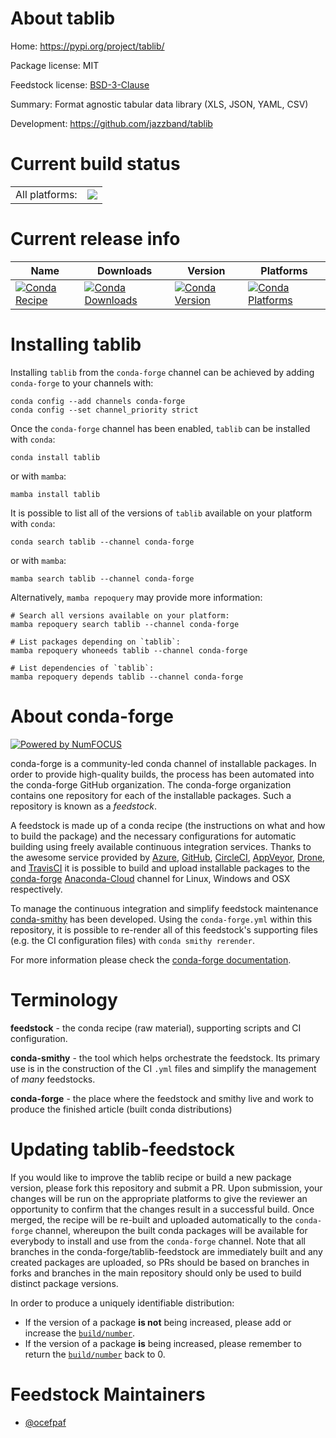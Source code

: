 About tablib
============

Home: https://pypi.org/project/tablib/

Package license: MIT

Feedstock license: [BSD-3-Clause](https://github.com/conda-forge/tablib-feedstock/blob/main/LICENSE.txt)

Summary: Format agnostic tabular data library (XLS, JSON, YAML, CSV)

Development: https://github.com/jazzband/tablib

Current build status
====================


<table><tr><td>All platforms:</td>
    <td>
      <a href="https://dev.azure.com/conda-forge/feedstock-builds/_build/latest?definitionId=4374&branchName=main">
        <img src="https://dev.azure.com/conda-forge/feedstock-builds/_apis/build/status/tablib-feedstock?branchName=main">
      </a>
    </td>
  </tr>
</table>

Current release info
====================

| Name | Downloads | Version | Platforms |
| --- | --- | --- | --- |
| [![Conda Recipe](https://img.shields.io/badge/recipe-tablib-green.svg)](https://anaconda.org/conda-forge/tablib) | [![Conda Downloads](https://img.shields.io/conda/dn/conda-forge/tablib.svg)](https://anaconda.org/conda-forge/tablib) | [![Conda Version](https://img.shields.io/conda/vn/conda-forge/tablib.svg)](https://anaconda.org/conda-forge/tablib) | [![Conda Platforms](https://img.shields.io/conda/pn/conda-forge/tablib.svg)](https://anaconda.org/conda-forge/tablib) |

Installing tablib
=================

Installing `tablib` from the `conda-forge` channel can be achieved by adding `conda-forge` to your channels with:

```
conda config --add channels conda-forge
conda config --set channel_priority strict
```

Once the `conda-forge` channel has been enabled, `tablib` can be installed with `conda`:

```
conda install tablib
```

or with `mamba`:

```
mamba install tablib
```

It is possible to list all of the versions of `tablib` available on your platform with `conda`:

```
conda search tablib --channel conda-forge
```

or with `mamba`:

```
mamba search tablib --channel conda-forge
```

Alternatively, `mamba repoquery` may provide more information:

```
# Search all versions available on your platform:
mamba repoquery search tablib --channel conda-forge

# List packages depending on `tablib`:
mamba repoquery whoneeds tablib --channel conda-forge

# List dependencies of `tablib`:
mamba repoquery depends tablib --channel conda-forge
```


About conda-forge
=================

[![Powered by
NumFOCUS](https://img.shields.io/badge/powered%20by-NumFOCUS-orange.svg?style=flat&colorA=E1523D&colorB=007D8A)](https://numfocus.org)

conda-forge is a community-led conda channel of installable packages.
In order to provide high-quality builds, the process has been automated into the
conda-forge GitHub organization. The conda-forge organization contains one repository
for each of the installable packages. Such a repository is known as a *feedstock*.

A feedstock is made up of a conda recipe (the instructions on what and how to build
the package) and the necessary configurations for automatic building using freely
available continuous integration services. Thanks to the awesome service provided by
[Azure](https://azure.microsoft.com/en-us/services/devops/), [GitHub](https://github.com/),
[CircleCI](https://circleci.com/), [AppVeyor](https://www.appveyor.com/),
[Drone](https://cloud.drone.io/welcome), and [TravisCI](https://travis-ci.com/)
it is possible to build and upload installable packages to the
[conda-forge](https://anaconda.org/conda-forge) [Anaconda-Cloud](https://anaconda.org/)
channel for Linux, Windows and OSX respectively.

To manage the continuous integration and simplify feedstock maintenance
[conda-smithy](https://github.com/conda-forge/conda-smithy) has been developed.
Using the ``conda-forge.yml`` within this repository, it is possible to re-render all of
this feedstock's supporting files (e.g. the CI configuration files) with ``conda smithy rerender``.

For more information please check the [conda-forge documentation](https://conda-forge.org/docs/).

Terminology
===========

**feedstock** - the conda recipe (raw material), supporting scripts and CI configuration.

**conda-smithy** - the tool which helps orchestrate the feedstock.
                   Its primary use is in the construction of the CI ``.yml`` files
                   and simplify the management of *many* feedstocks.

**conda-forge** - the place where the feedstock and smithy live and work to
                  produce the finished article (built conda distributions)


Updating tablib-feedstock
=========================

If you would like to improve the tablib recipe or build a new
package version, please fork this repository and submit a PR. Upon submission,
your changes will be run on the appropriate platforms to give the reviewer an
opportunity to confirm that the changes result in a successful build. Once
merged, the recipe will be re-built and uploaded automatically to the
`conda-forge` channel, whereupon the built conda packages will be available for
everybody to install and use from the `conda-forge` channel.
Note that all branches in the conda-forge/tablib-feedstock are
immediately built and any created packages are uploaded, so PRs should be based
on branches in forks and branches in the main repository should only be used to
build distinct package versions.

In order to produce a uniquely identifiable distribution:
 * If the version of a package **is not** being increased, please add or increase
   the [``build/number``](https://docs.conda.io/projects/conda-build/en/latest/resources/define-metadata.html#build-number-and-string).
 * If the version of a package **is** being increased, please remember to return
   the [``build/number``](https://docs.conda.io/projects/conda-build/en/latest/resources/define-metadata.html#build-number-and-string)
   back to 0.

Feedstock Maintainers
=====================

* [@ocefpaf](https://github.com/ocefpaf/)

